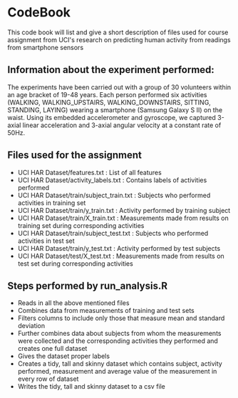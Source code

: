 # CodeBook

This code book will list and give a short description of files used for course assignment from UCI's research on predicting human activity from readings from smartphone sensors

## Information about the experiment performed:
The experiments have been carried out with a group of 30 volunteers within an age bracket of 19-48 years. Each person performed six activities (WALKING, WALKING_UPSTAIRS, WALKING_DOWNSTAIRS, SITTING, STANDING, LAYING) wearing a smartphone (Samsung Galaxy S II) on the waist. Using its embedded accelerometer and gyroscope, we captured 3-axial linear acceleration and 3-axial angular velocity at a constant rate of 50Hz. 

## Files used for the assignment
  * UCI HAR Dataset/features.txt : List of all features
  * UCI HAR Dataset/activity_labels.txt : Contains labels of activities performed
  * UCI HAR Dataset/train/subject_train.txt : Subjects who performed activities in training set
  * UCI HAR Dataset/train/y_train.txt : Activity performed by training subject
  * UCI HAR Dataset/train/X_train.txt : Measurements made from results on training set during corresponding activities
  * UCI HAR Dataset/train/subject_test.txt : Subjects who performed activities in test set
  * UCI HAR Dataset/train/y_test.txt : Activity performed by test subjects
  * UCI HAR Dataset/test/X_test.txt : Measurements made from results on test set during corresponding activities

## Steps performed by run_analysis.R
  * Reads in all the above mentioned files
  * Combines data from measurements of training and test sets
  * Filters columns to include only those that measure mean and standard deviation 
  * Further combines data about subjects from whom the measurements were collected and the corresponding activities they performed and creates one full dataset
  * Gives the dataset proper labels 
  * Creates a tidy, tall and skinny dataset which contains subject, activity performed, measurement and average value of the measurement in every row of dataset
  * Writes the tidy, tall and skinny dataset to a csv file
